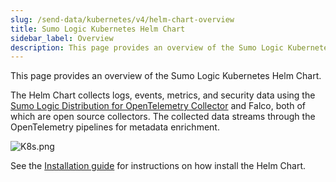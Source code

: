 ```yaml
---
slug: /send-data/kubernetes/v4/helm-chart-overview
title: Sumo Logic Kubernetes Helm Chart
sidebar_label: Overview
description: This page provides an overview of the Sumo Logic Kubernetes Helm Chart.
---
```


This page provides an overview of the Sumo Logic Kubernetes Helm Chart.

The Helm Chart collects logs, events, metrics, and security data using the [Sumo Logic Distribution for OpenTelemetry Collector](https://github.com/SumoLogic/sumologic-otel-collector) and Falco, both of which are open source collectors. The collected data streams through the OpenTelemetry pipelines for metadata enrichment.

![K8s.png](/img/kubernetes/K8s-architecture.png)

See the [Installation guide](install-helm-chart.md) for instructions on how install the Helm Chart.
